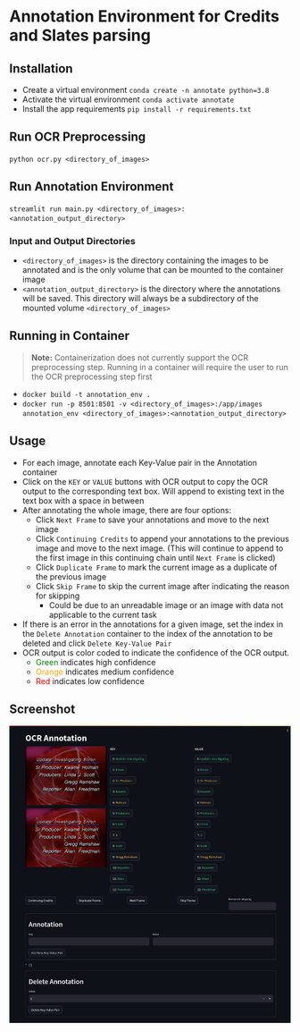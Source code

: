 # Annotation Environment for Credits and Slates parsing

## Installation
* Create a virtual environment `conda create -n annotate python=3.8`
* Activate the virtual environment `conda activate annotate`
* Install the app requirements `pip install -r requirements.txt`

## Run OCR Preprocessing
`python ocr.py <directory_of_images>`

## Run Annotation Environment
`streamlit run main.py <directory_of_images>:<annotation_output_directory>`

### Input and Output Directories
* `<directory_of_images>` is the directory containing the images to be annotated and is the only
volume that can be mounted to the container image
* `<annotation_output_directory>` is the directory where the annotations will be saved. This directory will always
be a subdirectory of the mounted volume `<directory_of_images>`

## Running in Container
> **Note:** Containerization does not currently support the OCR preprocessing step.
> Running in a container will require the user to run the OCR preprocessing step first
* `docker build -t annotation_env .`
* `docker run -p 8501:8501 -v <directory_of_images>:/app/images annotation_env <directory_of_images>:<annotation_output_directory>`

## Usage
* For each image, annotate each Key-Value pair in the Annotation container
* Click on the `KEY` or `VALUE` buttons with OCR output to copy the OCR output to the corresponding text box. Will
append to existing text in the text box with a space in between
* After annotating the whole image, there are four options:
  * Click `Next Frame` to save your annotations and move to the next image
  * Click `Continuing Credits` to append your annotations to the previous image and move to the next image. (This will 
continue to append to the first image in this continuing chain until `Next Frame` is clicked)
  * Click `Duplicate Frame` to mark the current image as a duplicate of the previous image
  * Click `Skip Frame` to skip the current image after indicating the reason for skipping
    * Could be due to an unreadable image or an image with data not applicable to the current task
* If there is an error in the annotations for a given image, set the index in the `Delete Annotation` container to
the index of the annotation to be deleted and click `Delete Key-Value Pair`
* OCR output is color coded to indicate the confidence of the OCR output. 
  * <span style="color:green">Green</span> indicates high confidence
  * <span style="color:orange">Orange</span> indicates medium confidence
  * <span style="color:red">Red</span> indicates low confidence

## Screenshot
<img src="docs/UI_screenshot.png" alt="annotation environment" width="700">